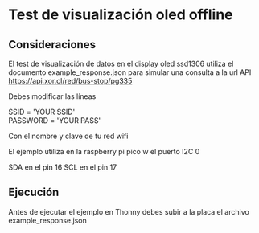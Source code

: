 # Test de visualización oled offline

## Consideraciones
El test de visualización de datos en el display oled ssd1306 utiliza el documento example_response.json para simular una consulta a la url API https://api.xor.cl/red/bus-stop/pg335

Debes modificar las líneas

SSID = 'YOUR SSID'     
PASSWORD = 'YOUR PASS'   

Con el nombre y clave de tu red wifi

El ejemplo utiliza en la raspberry pi pico w el puerto I2C 0

SDA en el pin 16
SCL en el pin 17


## Ejecución

Antes de ejecutar el ejemplo en Thonny debes subir a la placa el archivo example_response.json

